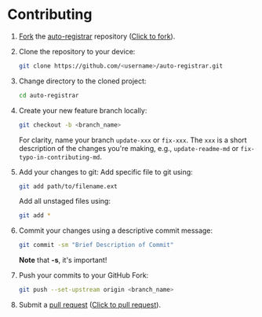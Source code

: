 # Contributing

1. [Fork](https://help.github.com/articles/fork-a-repo/) the [auto-registrar](https://github.com/Yokozuna59/auto-registrar) repository ([Click to fork](https://github.com/Yokozuna59/auto-registrar/fork)).

2. Clone the repository to your device:

    ```sh
    git clone https://github.com/<username>/auto-registrar.git
    ```

3. Change directory to the cloned project:

    ```sh
    cd auto-registrar
    ```

4. Create your new feature branch locally:

    ```sh
    git checkout -b <branch_name>
    ```

    For clarity, name your branch `update-xxx` or `fix-xxx`. The `xxx` is a short description of the changes you're making, e.g., `update-readme-md` or `fix-typo-in-contributing-md`.

5. Add your changes to git:
    Add specific file to git using:

    ```sh
    git add path/to/filename.ext
    ```

    Add all unstaged files using:

    ```sh
    git add *
    ```

6. Commit your changes using a descriptive commit message:

    ```sh
    git commit -sm "Brief Description of Commit"
    ```

   **Note** that **-s**, it's important!

7. Push your commits to your GitHub Fork:

    ```sh
    git push --set-upstream origin <branch_name>
    ```

8. Submit a [pull request](https://help.github.com/en/github/collaborating-with-issues-and-pull-requests/creating-a-pull-request-from-a-fork) ([Click to pull request](https://github.com/Yokozuna59/auto-registrar/pulls)).
